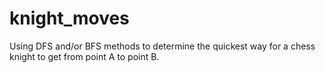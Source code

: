# knight_moves

Using DFS and/or BFS methods to determine the quickest way for a chess knight to get from point A to point B.
